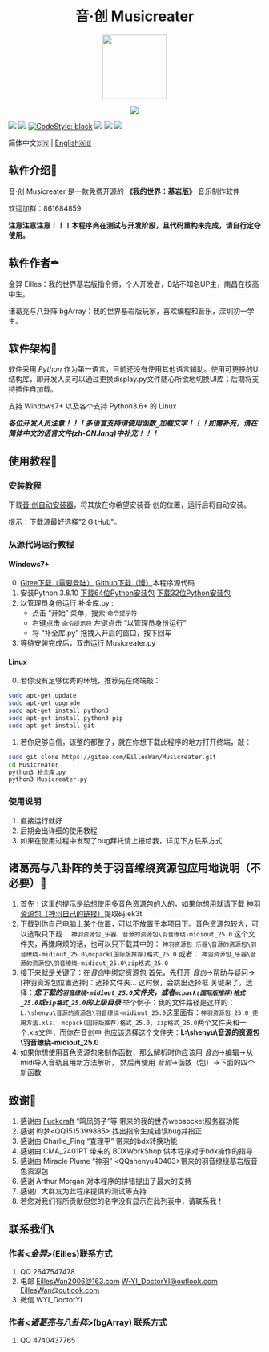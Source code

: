 <h1 align="center">音·创 Musicreater</h1>

<p align="center">
<img width="128" height="128" src="https://s1.ax1x.com/2022/04/01/qhfOPA.png" >
</p>

<p align="center">
<img src="https://forthebadge.com/images/badges/built-with-love.svg">
<p>

[![][Bilibili: 凌云金羿]](https://space.bilibili.com/397369002/)
[![][Bilibili: 诸葛亮与八卦阵]](https://space.bilibili.com/604072474) 
[![CodeStyle: black]](https://github.com/psf/black)
![][python]
[![][license]](LICENSE)
[![][release]](../../releases)

简体中文🇨🇳 | [English🇬🇧](README_EN.md)

## 软件介绍🚀

音·创 Musicreater 是一款免费开源的 **《我的世界：基岩版》** 音乐制作软件

欢迎加群：861684859

**注意注意注意！！！本程序尚在测试与开发阶段，且代码重构未完成，请自行定夺使用。**

## 软件作者✒

金羿 Eilles：我的世界基岩版指令师，个人开发者，B站不知名UP主，南昌在校高中生。

诸葛亮与八卦阵 bgArray：我的世界基岩版玩家，喜欢编程和音乐，深圳初一学生。

## 软件架构🏢

软件采用 *Python* 作为第一语言，目前还没有使用其他语言辅助。使用可更换的UI结构库，即开发人员可以通过更换display.py文件随心所欲地切换UI库；后期将支持插件自加载。

支持 Windows7+ 以及各个支持 Python3.6+ 的 Linux

***各位开发人员注意！！！多语言支持请使用函数`_`加载文字！！！如需补充，请在简体中文的语言文件(zh-CN.lang)中补充！！！***

## 使用教程📕

### 安装教程

下载[音·创自动安装器](https://gitee.com/EillesWan/Musicreater/releases/v0.2.0.0-Delta)，将其放在你希望安装音·创的位置，运行后将自动安装。

提示：下载源最好选择\"2 GitHub\"。

### 从源代码运行教程

#### Windows7+

0.  [Gitee下载（需要登陆）](https://gitee.com/EillesWan/Musicreater)
    [Github下载（慢）](https://github.com/EillesWan/Musicreater)本程序源代码
1.  安装Python 3.8.10 
    [下载64位Python安装包](https://www.python.org/ftp/python/3.8.10/python-3.8.10-amd64.exe)
    [下载32位Python安装包](https://www.python.org/ftp/python/3.8.10/python-3.8.10.exe)
2.  以管理员身份运行 补全库.py :
    -   点击 “开始” 菜单，搜索 `命令提示符`
    -   右键点击 `命令提示符` 左键点击 “以管理员身份运行”
    -   将 “补全库.py” 拖拽入开启的窗口，按下回车
3.  等待安装完成后，双击运行 Musicreater.py

#### Linux

0.  若你没有足够优秀的环境，推荐先在终端敲：
```bash
sudo apt-get update
sudo apt-get upgrade
sudo apt-get install python3
sudo apt-get install python3-pip
sudo apt-get install git
```
1.  若你足够自信，该整的都整了，就在你想下载此程序的地方打开终端，敲：
```bash
sudo git clone https://gitee.com/EillesWan/Musicreater.git
cd Musicreater
python3 补全库.py
python3 Musicreater.py
```

### 使用说明

1.  直接运行就好
2.  后期会出详细的使用教程
3.  如果在使用过程中发现了bug拜托请上报给我，详见下方联系方式

## 诸葛亮与八卦阵的关于羽音缭绕资源包应用地说明（不必要）📖

1. 首先！这里的提示是给想使用多音色资源包的人的，如果你想用就请下载 [神羽资源包（神羽自己的链接）](https://pan.baidu.com/s/11uoq5zwN7c3rX-98DqVpJg)提取码:ek3t
2. 下载到你自己电脑上某个位置，可以不放置于本项目下。音色资源包较大，可以选取只下载：
    `神羽资源包_乐器、音源的资源包\羽音缭绕-midiout_25.0` 这个文件夹，再嫌麻烦的话，也可以只下载其中的：
    `神羽资源包_乐器\音源的资源包\羽音缭绕-midiout_25.0\mcpack(国际版推荐)格式_25.0` 或者：
    `神羽资源包_乐器\音源的资源包\羽音缭绕-midiout_25.0\zip格式_25.0`
4. 接下来就是关键了：在*音创*中绑定资源包
    首先，先打开 *音创*->帮助与疑问->\[神羽资源包位置选择\]：选择文件夹... 这时候，会跳出选择框
    关键来了，选择：***您下载的`羽音缭绕-midiout_25.0`文件夹，或者`mcpack(国际版推荐)格式_25.0`或`zip格式_25.0`的上级目录***
    举个例子：我的文件路径是这样的：
    `L:\shenyu\音源的资源包\羽音缭绕-midiout_25.0`这里面有：`神羽资源包_25.0_使用方法.xls`、
    `mcpack(国际版推荐)格式_25.0`、`zip格式_25.0`两个文件夹和一个.xls文件，而你在音创中
    也应该选择这个文件夹：**L:\shenyu\音源的资源包\羽音缭绕-midiout_25.0**
6. 如果你想使用音色资源包来制作函数，那么解析时你应该用 *音创*->编辑->从midi导入音轨且用新方法解析，
    然后再使用 *音创*->函数（包）->下面的四个新函数

## 致谢🙏

1.  感谢由 [Fuckcraft](https://github.com/fuckcraft) “鸣凤鸽子”等 带来的我的世界websocket服务器功能
2.  感谢 昀梦\<QQ1515399885\> 找出指令生成错误bug并指正
3.  感谢由 Charlie_Ping “查理平” 带来的bdx转换功能
4.  感谢由 CMA_2401PT 带来的 BDXWorkShop 供本程序对于bdx操作的指导
5.  感谢由 Miracle Plume “神羽” \<QQshenyu40403\>带来的羽音缭绕基岩版音色资源包
6.  感谢 Arthur Morgan 对本程序的排错提出了最大的支持
7.  感谢广大群友为此程序提供的测试等支持
8.  若您对我们有所贡献但您的名字没有显示在此列表中，请联系我！

## 联系我们📞

### 作者\<*金羿*\>(Eilles)联系方式

1.  QQ       2647547478
2.  电邮      EillesWan2006@163.com W-YI_DoctorYI@outlook.com EillesWan@outlook.com
3.  微信      WYI_DoctorYI

### 作者\<*诸葛亮与八卦阵*\>(bgArray) 联系方式

1.  QQ       4740437765


[Bilibili: 凌云金羿]: https://img.shields.io/badge/Bilibili-%E5%87%8C%E4%BA%91%E9%87%91%E7%BE%BF-00A1E7?style=for-the-badge
[Bilibili: 诸葛亮与八卦阵]: https://img.shields.io/badge/Bilibili-%E8%AF%B8%E8%91%9B%E4%BA%AE%E4%B8%8E%E5%85%AB%E5%8D%A6%E9%98%B5-00A1E7?style=for-the-badge
[CodeStyle: black]: https://img.shields.io/badge/code%20style-black-121110.svg?style=for-the-badge
[python]: https://img.shields.io/badge/python-3.6-AB70FF?style=for-the-badge
[release]: https://img.shields.io/github/v/release/EillesWan/Musicreater?style=for-the-badge
[license]: https://img.shields.io/badge/Licence-Apache-00FF21?style=for-the-badge